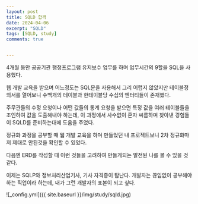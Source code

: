 ```yaml
---
layout: post
title: SQLD 합격
date: 2024-04-06
excerpt: "SQLD"
tags: [SQLD, study]
comments: true


---
```


4개월 동안 공공기관 행정프로그램 유지보수 업무를 하며 업무시간의 9할을 SQL을 사용했다.

웹 개발 교육을 받으며 어느정도는 SQL문을 사용해서 그리 어렵지 않았지만 테이블정의서를 열어보니 수백개의 테이블과 한테이블당 수십의 엔터티들이 존재했다.

주무관들의 수정 요청이나 어떤 값들의 통계 요청을 받으면 특정 값을 여러 테이블들을 조인하여 값을 도출해내야 하는데, 이 과정에서 사수없이 혼자 씨름하며 찾아낸 경험들이 SQLD를 준비하는대에 도움을 주었다.

정규화 과정을 공부할 때 웹 개발 교육을 하며 만들었던 내 프로젝트보니 2차 정규화마저 제대로 안된것을 확인할 수 있었다.

다음엔 ERD를 작성할 때 이런 것들을 고려하여 만들게되는 발전된 나를 볼 수 있을 것 같다.

이제는 SQLP와 정보처리산업기사, 기사 자격증이 탐난다. 개발자는 끊임없이 공부해야 하는 직업이라 하는데, 내가 그런 개발자의 표본이 되고 싶다.

![_config.yml]({{ site.baseurl }}/img/study/sqld.jpg)


